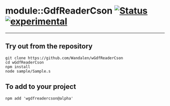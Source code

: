 
# module::GdfReaderCson  [![Status](https://github.com/Wandalen/wGdfReaderCson/workflows/publish/badge.svg)](https://github.com/Wandalen/wGdfReaderCson/actions?query=workflow%3Apublish) [![experimental](https://img.shields.io/badge/stability-experimental-orange.svg)](https://github.com/emersion/stability-badges#experimental)

___

## Try out from the repository
```
git clone https://github.com/Wandalen/wGdfReaderCson
cd wGdfReaderCson
npm install
node sample/Sample.s
```

## To add to your project
```
npm add 'wgdfreadercson@alpha'
```




